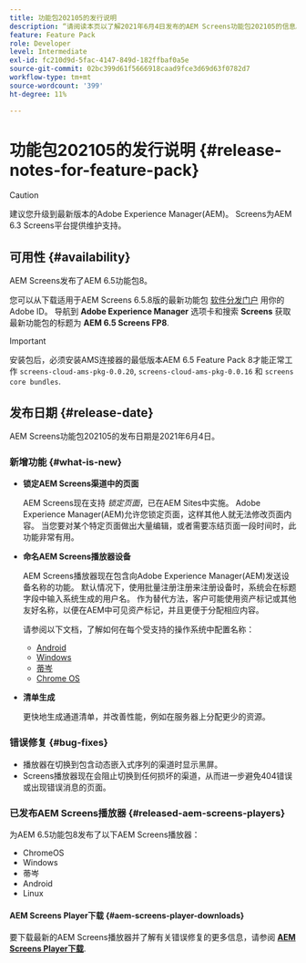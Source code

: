 ```yaml
---
title: 功能包202105的发行说明
description: “请阅读本页以了解2021年6月4日发布的AEM Screens功能包202105的信息。”
feature: Feature Pack
role: Developer
level: Intermediate
exl-id: fc210d9d-5fac-4147-849d-182ffbaf0a5e
source-git-commit: 02bc399d61f5666918caad9fce3d69d63f0782d7
workflow-type: tm+mt
source-wordcount: '399'
ht-degree: 11%

---
```


# 功能包202105的发行说明 {#release-notes-for-feature-pack}

>[!CAUTION]
>建议您升级到最新版本的Adobe Experience Manager(AEM)。 Screens为AEM 6.3 Screens平台提供维护支持。

## 可用性 {#availability}

AEM Screens发布了AEM 6.5功能包8。

您可以从下载适用于AEM Screens 6.5.8版的最新功能包 [软件分发门户](https://experience.adobe.com/#/downloads/content/software-distribution/en/aem.html) 用你的Adobe ID。 导航到 **Adobe Experience Manager** 选项卡和搜索 **Screens** 获取最新功能包的标题为 **AEM 6.5 Screens FP8**.

>[!IMPORTANT]
>安装包后，必须安装AMS连接器的最低版本AEM 6.5 Feature Pack 8才能正常工作 `screens-cloud-ams-pkg-0.0.20`, `screens-cloud-ams-pkg-0.0.16` 和 `screens core bundles`.

## 发布日期 {#release-date}

AEM Screens功能包202105的发布日期是2021年6月4日。

### 新增功能 {#what-is-new}

* **锁定AEM Screens渠道中的页面**

   AEM Screens现在支持 *锁定页面*，已在AEM Sites中实施。 Adobe Experience Manager(AEM)允许您锁定页面，这样其他人就无法修改页面内容。 当您要对某个特定页面做出大量编辑，或者需要冻结页面一段时间时，此功能非常有用。

* **命名AEM Screens播放器设备**

   AEM Screens播放器现在包含向Adobe Experience Manager(AEM)发送设备名称的功能。
默认情况下，使用批量注册注册来注册设备时，系统会在标题字段中输入系统生成的用户名。 作为替代方法，客户可能使用资产标记或其他友好名称，以便在AEM中可见资产标记，并且更便于分配相应内容。

   请参阅以下文档，了解如何在每个受支持的操作系统中配置名称：

   * [Android](/help/user-guide/implementing-android-player.md#name-android)
   * [Windows](/help/user-guide/implementing-windows-player.md#name-windows)
   * [蒂岑](/help/user-guide/tizen-player.md#name-tizen)
   * [Chrome OS](/help/user-guide/implementing-chrome-os-player.md#name-chrome)

* **清单生成**

   更快地生成通道清单，并改善性能，例如在服务器上分配更少的资源。

### 错误修复 {#bug-fixes}

* 播放器在切换到包含动态嵌入式序列的渠道时显示黑屏。
* Screens播放器现在会阻止切换到任何损坏的渠道，从而进一步避免404错误或出现错误消息的页面。

### 已发布AEM Screens播放器 {#released-aem-screens-players}

为AEM 6.5功能包8发布了以下AEM Screens播放器：

* ChromeOS
* Windows
* 蒂岑
* Android
* Linux

#### AEM Screens Player下载  {#aem-screens-player-downloads}

要下载最新的AEM Screens播放器并了解有关错误修复的更多信息，请参阅 **[AEM Screens Player下载](https://download.macromedia.com/screens/index.html)**.

